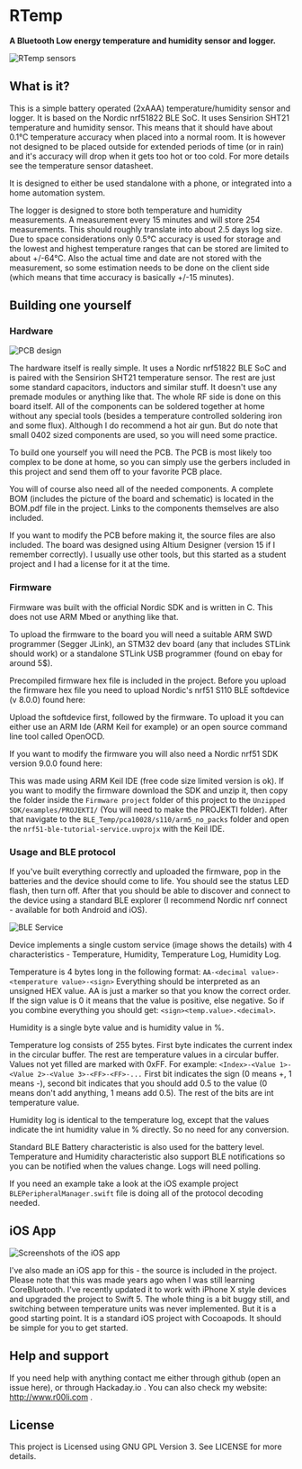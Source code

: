 # RTemp

**A Bluetooth Low energy temperature and humidity sensor and logger.**

![RTemp sensors](sensors.JPG)

## What is it?

This is a simple battery operated (2xAAA) temperature/humidity sensor and logger. It is based on the Nordic nrf51822 BLE SoC. It uses Sensirion SHT21 temperature and humidity sensor. This means that it should have about 0.1°C temperature accuracy when placed into a normal room. It is however not designed to be placed outside for extended periods of time (or in rain) and it's accuracy will drop when it gets too hot or too cold. For more details see the temperature sensor datasheet.

It is designed to either be used standalone with a phone, or integrated into a home automation system.

The logger is designed to store both temperature and humidity measurements. A measurement every 15 minutes and will store 254 measurements. This should roughly translate into about 2.5 days log size. Due to space considerations only 0.5°C accuracy is used for storage and the lowest and highest temperature ranges that can be stored are limited to about +/-64°C. Also the actual time and date are not stored with the measurement, so some estimation needs to be done on the client side (which means that time accuracy is basically +/-15 minutes).

## Building one yourself

### Hardware

![PCB design](PCB.png)

The hardware itself is really simple. It uses a Nordic nrf51822 BLE SoC and is paired with the Sensirion SHT21 temperature sensor. The rest are just some standard capacitors, inductors and similar stuff. It doesn't use any premade modules or anything like that. The whole RF side is done on this board itself. All of the components can be soldered together at home without any special tools (besides a temperature controlled soldering iron and some flux). Although I do recommend a hot air gun. But do note that small 0402 sized components are used, so you will need some practice. 

To build one yourself you will need the PCB. The PCB is most likely too complex to be done at home, so you can simply use the gerbers included in this project and send them off to your favorite PCB place.

You will of course also need all of the needed components. A complete BOM (includes the picture of the board and schematic) is located in the BOM.pdf file in the project. Links to the components themselves are also included.

If you want to modify the PCB before making it, the source files are also included. The board was designed using Altium Designer (version 15 if I remember correctly). I usually use other tools, but this started as a student project and I had a license for it at the time.

### Firmware

Firmware was built with the official Nordic SDK and is written in C. This does not use ARM Mbed or anything like that. 

To upload the firmware to the board you will need a suitable ARM SWD programmer (Segger JLink), an STM32 dev board (any that includes STLink should work) or a standalone STLink USB programmer (found on ebay for around 5$).

Precompiled firmware hex file is included in the project. Before you upload the firmware hex file you need to upload Nordic's nrf51 S110 BLE softdevice (v 8.0.0) found here: 

Upload the softdevice first, followed by the firmware. To upload it you can either use an ARM Ide (ARM Keil for example) or an open source command line tool called OpenOCD.

If you want to modify the firmware you will also need a Nordic nrf51 SDK version 9.0.0 found here:

This was made using ARM Keil IDE (free code size limited version is ok). If you want to modify the firmware download the SDK and unzip it, then copy the folder inside the `Firmware project` folder of this project to the `Unzipped SDK/examples/PROJEKTI/` (You will need to make the PROJEKTI folder). After that navigate to the `BLE_Temp/pca10028/s110/arm5_no_packs` folder and open the `nrf51-ble-tutorial-service.uvprojx` with the Keil IDE. 

### Usage and BLE protocol

If you've built everything correctly and uploaded the firmware, pop in the batteries and the device should come to life. You should see the status LED flash, then turn off. After that you should be able to discover and connect to the device using a standard BLE explorer (I recommend Nordic nrf connect - available for both Android and iOS). 

![BLE Service](service.png)

Device implements a single custom service (image shows the details) with 4 characteristics - Temperature, Humidity, Temperature Log, Humidity Log.

Temperature is 4 bytes long in the following format:
`AA-<decimal value>-<temperature value>-<sign>`
Everything should be interpreted as an unsigned HEX value. AA is just a marker so that you know the correct order.
If the sign value is 0 it means that the value is positive, else negative.
So if you combine everything you should get: `<sign><temp.value>.<decimal>`.

Humidity is a single byte value and is humidity value in %.

Temperature log consists of 255 bytes. First byte indicates the current index in the circular buffer. The rest are temperature values in a circular buffer. Values not yet filled are marked with 0xFF. For example:
`<Index>-<Value 1>-<Value 2>-<Value 3>-<FF>-<FF>-...`
First bit indicates the sign (0 means +, 1 means -), second bit indicates that you should add 0.5 to the value (0 means don't add anything, 1 means add 0.5). The rest of the bits are int temperature value. 

Humidity log is identical to the temperature log, except that the values indicate the int humidity value in % directly. So no need for any conversion. 

Standard BLE Battery characteristic is also used for the battery level. Temperature and Humidity characteristic also support BLE notifications so you can be notified when the values change. Logs will need polling.

If you need an example take a look at the iOS example project `BLEPeripheralManager.swift` file is doing all of the protocol decoding needed.

## iOS App

![Screenshots of the iOS app](screens.png)

I've also made an iOS app for this - the source is included in the project. Please note that this was made years ago when I was still learning CoreBluetooth. I've recently updated it to work with iPhone X style devices and upgraded the project to Swift 5. The whole thing is a bit buggy still, and switching between temperature units was never implemented. But it is a good starting point. It is a standard iOS project with Cocoapods. It should be simple for you to get started. 

## Help and support

If you need help with anything contact me either through github (open an issue here), or through Hackaday.io <link> . You can also check my website: http://www.r00li.com .

## License

This project is Licensed using GNU GPL Version 3. See LICENSE for more details.
